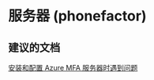 <properties
    pageTitle="服务器 (phonefactor)"
    description="服务器 (phonefactor)"
    service="microsoft.multifactorauthentication"
    resource=""
    authors="aashu"
    displayOrder=""
    selfHelpType="generic"
    supportTopicIds="32336304"
    resourceTags=""
    productPesIds="14947"
    cloudEnvironments="public"
/>


# 服务器 (phonefactor)


## **建议的文档**
[安装和配置 Azure MFA 服务器时遇到问题](https://azure.microsoft.com/documentation/articles/multi-factor-authentication-get-started-server/)



<!--HONumber=Jul16_HO4-->


